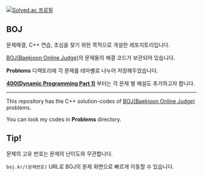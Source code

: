 [![Solved.ac
프로필](http://mazassumnida.wtf/api/v2/generate_badge?boj=leomessi&cache=c)](https://solved.ac/leomessi)

## BOJ
문제해결, C++ 연습, 초심을 찾기 위한 목적으로 개설한 레포지토리입니다.

[BOJ(Baekjoon Online Judge)](https://www.acmicpc.net/)의 문제들의 해결 코드가 보관되어 있습니다.

**Problems** 디렉토리에 각 문제를 테마별로 나누어 저장해두었습니다.

[**400(Dynamic Programming Part 1)**](https://github.com/usernameSplash/BOJ/tree/main/Problems/400_Dynamic_Programming_Part_1) 부터는 각 문제 별 해설도 추가하고자 합니다.

---

This repository has the C++ solution-codes of [BOJ(Baekjoon Online Judge)](https://www.acmicpc.net/) problems.

You can look my codes in **Problems** directory.

## Tip!

문제의 고유 번호는 문제의 난이도와 무관합니다.

`boj.kr/(문제번호)` URL로 BOJ의 문제 화면으로 빠르게 이동할 수 있습니다.
